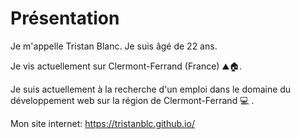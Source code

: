 # Présentation

Je m'appelle Tristan Blanc. 
Je suis âgé de 22 ans. 

Je vis actuellement sur Clermont-Ferrand (France) ⛰️🏠.

Je suis actuellement à la recherche d'un emploi dans le domaine du développement web sur la région de Clermont-Ferrand 💻 .

Mon site internet: https://tristanblc.github.io/
